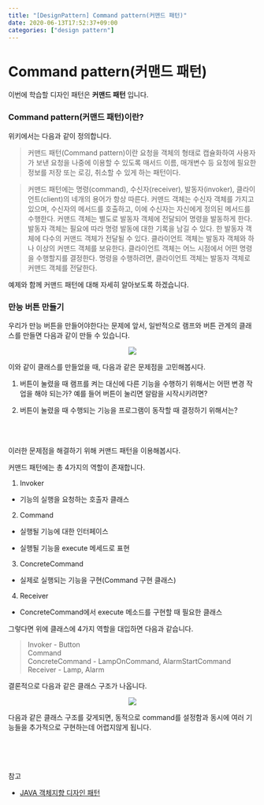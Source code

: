 ```yaml
---
title: "[DesignPattern] Command pattern(커맨드 패턴)"
date: 2020-06-13T17:52:37+09:00
categories: ["design pattern"]
---
```


# Command pattern(커맨드 패턴)

이번에 학습할 디자인 패턴은 **커맨드 패턴** 입니다.


### Command pattern(커맨드 패턴)이란?

위키에서는 다음과 같이 정의합니다.

> 커맨드 패턴(Command pattern)이란 요청을 객체의 형태로 캡슐화하여 사용자가 보낸 요청을 나중에 이용할 수 있도록 매서드 이름, 매개변수 등 요청에 필요한 정보를 저장 또는 로깅, 취소할 수 있게 하는 패턴이다.

> 커맨드 패턴에는 명령(command), 수신자(receiver), 발동자(invoker), 클라이언트(client)의 네개의 용어가 항상 따른다. 커맨드 객체는 수신자 객체를 가지고 있으며, 수신자의 메서드를 호출하고, 이에 수신자는 자신에게 정의된 메서드를 수행한다. 커맨드 객체는 별도로 발동자 객체에 전달되어 명령을 발동하게 한다. 발동자 객체는 필요에 따라 명령 발동에 대한 기록을 남길 수 있다. 한 발동자 객체에 다수의 커맨드 객체가 전달될 수 있다. 클라이언트 객체는 발동자 객체와 하나 이상의 커맨드 객체를 보유한다. 클라이언트 객체는 어느 시점에서 어떤 명령을 수행할지를 결정한다. 명령을 수행하려면, 클라이언트 객체는 발동자 객체로 커맨드 객체를 전달한다.


예제와 함께 커맨드 패턴에 대해 자세히 알아보도록 하겠습니다.

### 만능 버튼 만들기

우리가 만능 버튼을 만들어야한다는 문제에 앞서, 일반적으로 램프와 버튼 관계의 클래스를 만들면 다음과 같이 만들 수 있습니다.

<p align = "center">
  <img src = "https://user-images.githubusercontent.com/50758600/84565023-5673f000-ada1-11ea-9b76-57da5b4026e8.png"/>
</p>

이와 같이 클래스를 만들었을 때, 다음과 같은 문제점을 고민해봅시다.

1. 버튼이 눌렸을 때 램프를 켜는 대신에 다른 기능을 수행하기 위해서는 어떤 변경 작업을 해야 되는가? 예를 들어 버튼이 눌리면 알람을 시작시키려면?

2. 버튼이 눌렸을 때 수행되는 기능을 프로그램이 동작할 때 결정하기 위해서는?

<br><br>

이러한 문제점을 해결하기 위해 커맨드 패턴을 이용해봅시다.


커맨드 패턴에는 총 4가지의 역할이 존재합니다.

1. Invoker

- 기능의 실행을 요청하는 호출자 클래스

2. Command

- 실행될 기능에 대한 인터페이스

- 실행될 기능을 execute 메세드로 표현

3. ConcreteCommand

- 실제로 실행되는 기능을 구현(Command 구현 클래스)

4. Receiver

- ConcreteCommand에서 execute 메소드를 구현할 때 필요한 클래스


그렇다면 위에 클래스에 4가지 역할을 대입하면 다음과 같습니다.

> Invoker - Button <br>
Command <br>
ConcreteCommand - LampOnCommand, AlarmStartCommand  <br>
Receiver - Lamp, Alarm <br>

결론적으로 다음과 같은 클래스 구조가 나옵니다.

<p align = "center">
  <img src = "https://user-images.githubusercontent.com/50758600/84565696-ddc36280-ada5-11ea-8ade-9644121930cb.png"/>
</p>

다음과 같은 클래스 구조를 갖게되면, 동적으로 command를 설정함과 동시에  여러 기능들을 추가적으로 구현하는데 어렵지않게 됩니다.

<br><br><br>

참고
- [JAVA 객체지향 디자인 패턴 ](http://www.kyobobook.co.kr/product/detailViewKor.laf?mallGb=KOR&ejkGb=KOR&barcode=9788968480911&orderClick=JAj&OV_REFFER=http://click.linkprice.com/click.php?m=kbbook&a=A100532541&l=9999&l_cd1=0&u_id=kacg2ap746029ofs02yqe&l_cd2=0&tu=http%3A%2F%2Fwww.kyobobook.co.kr%2Fproduct%2FdetailViewKor.laf%3FmallGb%3DKOR%26ejkGb%3DKOR%26barcode%3D9788968480911%26orderClick%3DJAj)
